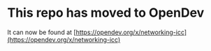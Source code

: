 # This repo has moved to OpenDev

It can now be found at [https://opendev.org/x/networking-icc](https://opendev.org/x/networking-icc)
